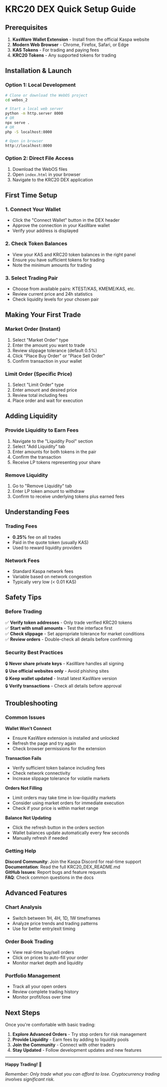 # KRC20 DEX Quick Setup Guide

## Prerequisites
1. **KasWare Wallet Extension** - Install from the official Kaspa website
2. **Modern Web Browser** - Chrome, Firefox, Safari, or Edge
3. **KAS Tokens** - For trading and paying fees
4. **KRC20 Tokens** - Any supported tokens for trading

## Installation & Launch

### Option 1: Local Development
```bash
# Clone or download the WebOS project
cd webos_2

# Start a local web server
python -m http.server 8000
# OR
npx serve .
# OR
php -S localhost:8000

# Open in browser
http://localhost:8000
```

### Option 2: Direct File Access
1. Download the WebOS files
2. Open `index.html` in your browser
3. Navigate to the KRC20 DEX application

## First Time Setup

### 1. Connect Your Wallet
- Click the "Connect Wallet" button in the DEX header
- Approve the connection in your KasWare wallet
- Verify your address is displayed

### 2. Check Token Balances
- View your KAS and KRC20 token balances in the right panel
- Ensure you have sufficient tokens for trading
- Note the minimum amounts for trading

### 3. Select Trading Pair
- Choose from available pairs: KTEST/KAS, KMEME/KAS, etc.
- Review current price and 24h statistics
- Check liquidity levels for your chosen pair

## Making Your First Trade

### Market Order (Instant)
1. Select "Market Order" type
2. Enter the amount you want to trade
3. Review slippage tolerance (default 0.5%)
4. Click "Place Buy Order" or "Place Sell Order"
5. Confirm transaction in your wallet

### Limit Order (Specific Price)
1. Select "Limit Order" type
2. Enter amount and desired price
3. Review total including fees
4. Place order and wait for execution

## Adding Liquidity

### Provide Liquidity to Earn Fees
1. Navigate to the "Liquidity Pool" section
2. Select "Add Liquidity" tab
3. Enter amounts for both tokens in the pair
4. Confirm the transaction
5. Receive LP tokens representing your share

### Remove Liquidity
1. Go to "Remove Liquidity" tab
2. Enter LP token amount to withdraw
3. Confirm to receive underlying tokens plus earned fees

## Understanding Fees

### Trading Fees
- **0.25%** fee on all trades
- Paid in the quote token (usually KAS)
- Used to reward liquidity providers

### Network Fees
- Standard Kaspa network fees
- Variable based on network congestion
- Typically very low (< 0.01 KAS)

## Safety Tips

### Before Trading
✅ **Verify token addresses** - Only trade verified KRC20 tokens  
✅ **Start with small amounts** - Test the interface first  
✅ **Check slippage** - Set appropriate tolerance for market conditions  
✅ **Review orders** - Double-check all details before confirming  

### Security Best Practices
🔒 **Never share private keys** - KasWare handles all signing  
🔒 **Use official websites only** - Avoid phishing sites  
🔒 **Keep wallet updated** - Install latest KasWare version  
🔒 **Verify transactions** - Check all details before approval  

## Troubleshooting

### Common Issues

**Wallet Won't Connect**
- Ensure KasWare extension is installed and unlocked
- Refresh the page and try again
- Check browser permissions for the extension

**Transaction Fails**
- Verify sufficient token balance including fees
- Check network connectivity
- Increase slippage tolerance for volatile markets

**Orders Not Filling**
- Limit orders may take time in low-liquidity markets
- Consider using market orders for immediate execution
- Check if your price is within market range

**Balance Not Updating**
- Click the refresh button in the orders section
- Wallet balances update automatically every few seconds
- Manually refresh if needed

### Getting Help

**Discord Community**: Join the Kaspa Discord for real-time support  
**Documentation**: Read the full KRC20_DEX_README.md  
**GitHub Issues**: Report bugs and feature requests  
**FAQ**: Check common questions in the docs  

## Advanced Features

### Chart Analysis
- Switch between 1H, 4H, 1D, 1W timeframes
- Analyze price trends and trading patterns
- Use for better entry/exit timing

### Order Book Trading
- View real-time buy/sell orders
- Click on prices to auto-fill your order
- Monitor market depth and liquidity

### Portfolio Management
- Track all your open orders
- Review complete trading history
- Monitor profit/loss over time

## Next Steps

Once you're comfortable with basic trading:

1. **Explore Advanced Orders** - Try stop orders for risk management
2. **Provide Liquidity** - Earn fees by adding to liquidity pools
3. **Join the Community** - Connect with other traders
4. **Stay Updated** - Follow development updates and new features

---

**Happy Trading! 🚀**

*Remember: Only trade what you can afford to lose. Cryptocurrency trading involves significant risk.*
